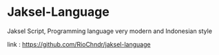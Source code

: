 # Jaksel-Language
Jaksel Script, Programming language very modern and Indonesian style

link : https://github.com/RioChndr/jaksel-language

